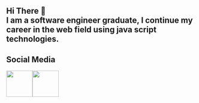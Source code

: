 <h2> Hi There 👋 <br> I am a software engineer graduate, I continue my career in the web field using java script technologies. </h2>

<h2>Social Media</h2>
<div style="display: flex;">
    <a href="https://www.instagram.com/oktay.altunkaya/">
        <img width="70" height="70" src="https://cdn.pixabay.com/photo/2021/06/15/12/14/instagram-6338393_1280.png">
    </a>
    <a href="https://www.linkedin.com/in/oktay-altunkaya-a40122270/">
        <img width="70" height="70" src="https://upload.wikimedia.org/wikipedia/commons/thumb/c/ca/LinkedIn_logo_initials.png/480px-LinkedIn_logo_initials.png">
    </a>
</div>
